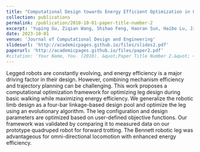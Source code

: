 ```yaml
---
title: "Computational Design towards Energy Efficient Optimization in Overconstrained Robotic Limbs"
collection: publications
permalink: /publication/2010-10-01-paper-title-number-2
excerpt: 'Yuping Gu, Ziqian Wang, Shihao Feng, Haoran Sun, Haibo Lu, Jia Pan, Fang Wan, Chaoyang Song.'
date: 2023-10-01
venue: 'Journal of Computational Design and Engineering'
slidesurl: 'http://academicpages.github.io/files/slides2.pdf'
paperurl: 'http://academicpages.github.io/files/paper2.pdf'
#citation: 'Your Name, You. (2010). &quot;Paper Title Number 2.&quot; <i>Journal 1</i>. 1(2).'
---
```


Legged robots are constantly evolving, and energy efficiency is a major driving factor in their design. However, combining mechanism efficiency and trajectory planning can be challenging. This work proposes a computational optimization framework for optimizing leg design during basic walking while maximizing energy efficiency. We generalize the robotic limb design as a four-bar linkage-based design pool and optimize the leg using an evolutionary algorithm. The leg configuration and design parameters are optimized based on user-defined objective functions. Our framework was validated by comparing it to measured data on our prototype quadruped robot for forward trotting. The Bennett robotic leg was advantageous for omni-directional locomotion with enhanced energy efficiency.
